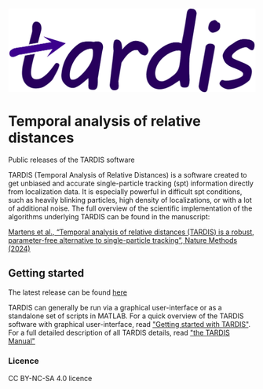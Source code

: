 ![TARDIS logo](./UI/tardisName.png)
# Temporal analysis of relative distances
Public releases of the TARDIS software

TARDIS (Temporal Analysis of Relative Distances) is a software created to get unbiased and accurate single-particle tracking (spt) information directly from localization data. It is especially powerful in difficult spt conditions, such as heavily blinking particles, high density of localizations, or with a lot of additional noise. The full overview of the scientific implementation of the algorithms underlying TARDIS can be found in the manuscript:

[Martens et al., “Temporal analysis of relative distances (TARDIS) is a robust, parameter-free alternative to single-particle tracking”, Nature Methods (2024)](https://rdcu.be/dv1sr)

## Getting started
The latest release can be found [here](https://github.com/kjamartens/TARDIS-public/releases/tag/release_v1211)

TARDIS can generally be run via a graphical user-interface or as a standalone set of scripts in MATLAB. 
For a quick overview of the TARDIS software with graphical user-interface, read ["Getting started with TARDIS"](./Getting_started_with_TARDIS_v120.pdf).
For a full detailed description of all TARDIS details, read ["the TARDIS Manual"](./TARDIS_Manual_v120.pdf)

### Licence
CC BY-NC-SA 4.0 licence
